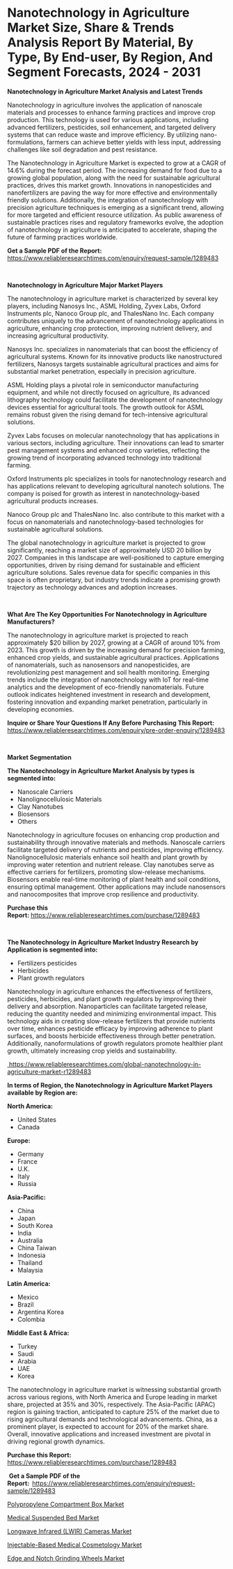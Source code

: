 <p><h1>Nanotechnology in Agriculture Market Size, Share & Trends Analysis Report By Material, By Type, By End-user, By Region, And Segment Forecasts, 2024 - 2031</h1></p><p><strong>Nanotechnology in Agriculture Market Analysis and Latest Trends</strong></p>
<p><p>Nanotechnology in agriculture involves the application of nanoscale materials and processes to enhance farming practices and improve crop production. This technology is used for various applications, including advanced fertilizers, pesticides, soil enhancement, and targeted delivery systems that can reduce waste and improve efficiency. By utilizing nano-formulations, farmers can achieve better yields with less input, addressing challenges like soil degradation and pest resistance.</p><p>The Nanotechnology in Agriculture Market is expected to grow at a CAGR of 14.6% during the forecast period. The increasing demand for food due to a growing global population, along with the need for sustainable agricultural practices, drives this market growth. Innovations in nanopesticides and nanofertilizers are paving the way for more effective and environmentally friendly solutions. Additionally, the integration of nanotechnology with precision agriculture techniques is emerging as a significant trend, allowing for more targeted and efficient resource utilization. As public awareness of sustainable practices rises and regulatory frameworks evolve, the adoption of nanotechnology in agriculture is anticipated to accelerate, shaping the future of farming practices worldwide.</p></p>
<p><strong>Get a Sample PDF of the Report:&nbsp;</strong> <a href="https://www.reliableresearchtimes.com/enquiry/request-sample/1289483?utm_campaign=1565&utm_medium=2&utm_source=Github&utm_content=ia&utm_term=26102024&utm_id=nanotechnology-in-agriculture">https://www.reliableresearchtimes.com/enquiry/request-sample/1289483</a></p>
<p>&nbsp;</p>
<p><strong>Nanotechnology in Agriculture Major Market Players</strong></p>
<p><p>The nanotechnology in agriculture market is characterized by several key players, including Nanosys Inc., ASML Holding, Zyvex Labs, Oxford Instruments plc, Nanoco Group plc, and ThalesNano Inc. Each company contributes uniquely to the advancement of nanotechnology applications in agriculture, enhancing crop protection, improving nutrient delivery, and increasing agricultural productivity.</p><p>Nanosys Inc. specializes in nanomaterials that can boost the efficiency of agricultural systems. Known for its innovative products like nanostructured fertilizers, Nanosys targets sustainable agricultural practices and aims for substantial market penetration, especially in precision agriculture.</p><p>ASML Holding plays a pivotal role in semiconductor manufacturing equipment, and while not directly focused on agriculture, its advanced lithography technology could facilitate the development of nanotechnology devices essential for agricultural tools. The growth outlook for ASML remains robust given the rising demand for tech-intensive agricultural solutions.</p><p>Zyvex Labs focuses on molecular nanotechnology that has applications in various sectors, including agriculture. Their innovations can lead to smarter pest management systems and enhanced crop varieties, reflecting the growing trend of incorporating advanced technology into traditional farming.</p><p>Oxford Instruments plc specializes in tools for nanotechnology research and has applications relevant to developing agricultural nanotech solutions. The company is poised for growth as interest in nanotechnology-based agricultural products increases.</p><p>Nanoco Group plc and ThalesNano Inc. also contribute to this market with a focus on nanomaterials and nanotechnology-based technologies for sustainable agricultural solutions. </p><p>The global nanotechnology in agriculture market is projected to grow significantly, reaching a market size of approximately USD 20 billion by 2027. Companies in this landscape are well-positioned to capture emerging opportunities, driven by rising demand for sustainable and efficient agriculture solutions. Sales revenue data for specific companies in this space is often proprietary, but industry trends indicate a promising growth trajectory as technology advances and adoption increases.</p></p>
<p>&nbsp;</p>
<p><strong>What Are The Key Opportunities For Nanotechnology in Agriculture Manufacturers?</strong></p>
<p><p>The nanotechnology in agriculture market is projected to reach approximately $20 billion by 2027, growing at a CAGR of around 10% from 2023. This growth is driven by the increasing demand for precision farming, enhanced crop yields, and sustainable agricultural practices. Applications of nanomaterials, such as nanosensors and nanopesticides, are revolutionizing pest management and soil health monitoring. Emerging trends include the integration of nanotechnology with IoT for real-time analytics and the development of eco-friendly nanomaterials. Future outlook indicates heightened investment in research and development, fostering innovation and expanding market penetration, particularly in developing economies.</p></p>
<p><strong>Inquire or Share Your Questions If Any Before Purchasing This Report:</strong> <a href="https://www.reliableresearchtimes.com/enquiry/pre-order-enquiry/1289483?utm_campaign=1565&utm_medium=2&utm_source=Github&utm_content=ia&utm_term=26102024&utm_id=nanotechnology-in-agriculture">https://www.reliableresearchtimes.com/enquiry/pre-order-enquiry/1289483</a></p>
<p>&nbsp;</p>
<p><strong>Market Segmentation</strong></p>
<p><strong>The Nanotechnology in Agriculture Market Analysis by types is segmented into:</strong></p>
<p><ul><li>Nanoscale Carriers</li><li>Nanolignocellulosic Materials</li><li>Clay Nanotubes</li><li>Biosensors</li><li>Others</li></ul></p>
<p><p>Nanotechnology in agriculture focuses on enhancing crop production and sustainability through innovative materials and methods. Nanoscale carriers facilitate targeted delivery of nutrients and pesticides, improving efficiency. Nanolignocellulosic materials enhance soil health and plant growth by improving water retention and nutrient release. Clay nanotubes serve as effective carriers for fertilizers, promoting slow-release mechanisms. Biosensors enable real-time monitoring of plant health and soil conditions, ensuring optimal management. Other applications may include nanosensors and nanocomposites that improve crop resilience and productivity.</p></p>
<p><strong>Purchase this Report:&nbsp;</strong><a href="https://www.reliableresearchtimes.com/purchase/1289483?utm_campaign=1565&utm_medium=2&utm_source=Github&utm_content=ia&utm_term=26102024&utm_id=nanotechnology-in-agriculture">https://www.reliableresearchtimes.com/purchase/1289483</a></p>
<p>&nbsp;</p>
<p><strong>The Nanotechnology in Agriculture Market Industry Research by Application is segmented into:</strong></p>
<p><ul><li>Fertilizers pesticides</li><li>Herbicides</li><li>Plant growth regulators</li></ul></p>
<p><p>Nanotechnology in agriculture enhances the effectiveness of fertilizers, pesticides, herbicides, and plant growth regulators by improving their delivery and absorption. Nanoparticles can facilitate targeted release, reducing the quantity needed and minimizing environmental impact. This technology aids in creating slow-release fertilizers that provide nutrients over time, enhances pesticide efficacy by improving adherence to plant surfaces, and boosts herbicide effectiveness through better penetration. Additionally, nanoformulations of growth regulators promote healthier plant growth, ultimately increasing crop yields and sustainability.</p></p>
<p><a href="https://www.reliableresearchtimes.com/global-nanotechnology-in-agriculture-market-r1289483?utm_campaign=1565&utm_medium=2&utm_source=Github&utm_content=ia&utm_term=26102024&utm_id=nanotechnology-in-agriculture">&nbsp;https://www.reliableresearchtimes.com/global-nanotechnology-in-agriculture-market-r1289483</a></p>
<p><strong>In terms of Region, the Nanotechnology in Agriculture Market Players available by Region are:</strong></p>
<p>
    <p> <strong> North America: </strong>
        <ul>
            <li>United States</li>
            <li>Canada</li>
        </ul>
        </p> 
    <p> <strong> Europe: </strong>
        <ul>
            <li>Germany</li>
            <li>France</li>
            <li>U.K.</li>
            <li>Italy</li>
            <li>Russia</li>
        </ul>
        </p> 
    <p> <strong> Asia-Pacific: </strong>
        <ul>
            <li>China</li>
            <li>Japan</li>
            <li>South Korea</li>
            <li>India</li>
            <li>Australia</li>
            <li>China Taiwan</li>
            <li>Indonesia</li>
            <li>Thailand</li>
            <li>Malaysia</li>
        </ul>
        </p> 
    <p> <strong> Latin America: </strong>
        <ul>
            <li>Mexico</li>
            <li>Brazil</li>
            <li>Argentina Korea</li>
            <li>Colombia</li>
        </ul>
        </p> 
    <p> <strong> Middle East & Africa: </strong>
        <ul>
            <li>Turkey</li>
            <li>Saudi</li>
            <li>Arabia</li>
            <li>UAE</li>
            <li>Korea</li>
        </ul>
    </p>
    </p>
<p><p>The nanotechnology in agriculture market is witnessing substantial growth across various regions, with North America and Europe leading in market share, projected at 35% and 30%, respectively. The Asia-Pacific (APAC) region is gaining traction, anticipated to capture 25% of the market due to rising agricultural demands and technological advancements. China, as a prominent player, is expected to account for 20% of the market share. Overall, innovative applications and increased investment are pivotal in driving regional growth dynamics.</p></p>
<p><strong>Purchase this Report: </strong><a href="https://www.reliableresearchtimes.com/purchase/1289483?utm_campaign=1565&utm_medium=2&utm_source=Github&utm_content=ia&utm_term=26102024&utm_id=nanotechnology-in-agriculture">https://www.reliableresearchtimes.com/purchase/1289483</a></p>
<p>&nbsp;<strong>Get a Sample PDF of the Report:&nbsp;&nbsp;</strong><a href="https://www.reliableresearchtimes.com/enquiry/request-sample/1289483?utm_campaign=1565&utm_medium=2&utm_source=Github&utm_content=ia&utm_term=26102024&utm_id=nanotechnology-in-agriculture">https://www.reliableresearchtimes.com/enquiry/request-sample/1289483</a></p>
<p><strong></strong></p>
<p><p><a href="https://www.linkedin.com/pulse/global-polypropylene-compartment-box-market-exploring-share-gxhte?utm_campaign=1565&utm_medium=2&utm_source=Github&utm_content=ia&utm_term=26102024&utm_id=nanotechnology-in-agriculture">Polypropylene Compartment Box Market</a></p><p><a href="https://www.linkedin.com/pulse/in-depth-medical-suspended-bed-market-review-size-share-ojlwf?utm_campaign=1565&utm_medium=2&utm_source=Github&utm_content=ia&utm_term=26102024&utm_id=nanotechnology-in-agriculture">Medical Suspended Bed Market</a></p><p><a href="https://www.linkedin.com/pulse/global-longwave-infrared-lwir-cameras-market-focus-application-8iw7f?utm_campaign=1565&utm_medium=2&utm_source=Github&utm_content=ia&utm_term=26102024&utm_id=nanotechnology-in-agriculture">Longwave Infrared (LWIR) Cameras Market</a></p><p><a href="https://www.linkedin.com/pulse/global-injectable-based-medical-cosmetology-industry-analysis-g4rcc?utm_campaign=1565&utm_medium=2&utm_source=Github&utm_content=ia&utm_term=26102024&utm_id=nanotechnology-in-agriculture">Injectable-Based Medical Cosmetology Market</a></p><p><a href="https://www.linkedin.com/pulse/edge-notch-grinding-wheels-market-navigating-challenges-unlocking-zskrf?utm_campaign=1565&utm_medium=2&utm_source=Github&utm_content=ia&utm_term=26102024&utm_id=nanotechnology-in-agriculture">Edge and Notch Grinding Wheels Market</a></p></p>